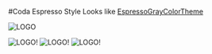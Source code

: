 #Coda Espresso Style
Looks like [EspressoGrayColorTheme](https://github.com/Rasarts/EspressoGrayColorTheme)

![LOGO](https://raw.githubusercontent.com/Rasarts/CodaEspressoStyle/master/preview/mini_preview.png)

![LOGO!](https://raw.githubusercontent.com/Rasarts/CodaEspressoStyle/master/preview/css.png)
![LOGO!](https://raw.githubusercontent.com/Rasarts/CodaEspressoStyle/master/preview/html.png)
![LOGO!](https://raw.githubusercontent.com/Rasarts/CodaEspressoStyle/master/preview/js.png)